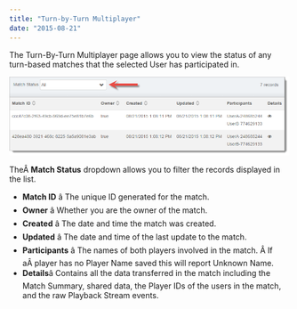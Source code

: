 ```yaml
---
title: "Turn-by-Turn Multiplayer"
date: "2015-08-21"
---
```


The Turn-By-Turn Multiplayer page allows you to view the status of any turn-based matches that the selected User has participated in.

[![turnByTurnMP](images/turnByTurnMP.png)](images/turnByTurnMP.png)

TheÂ **Match Status** dropdown allows you to filter the records displayed in the list.

- **Match ID** â The unique ID generated for the match.
- **Owner** â Whether you are the owner of the match.
- **Created** â The date and time the match was created.
- **Updated** â The date and time of the last update to the match.
- **Participants** â The names of both players involved in the match. Â If aÂ player has no Player Name saved this will report Unknown Name.
- **Details**â Contains all the data transferred in the match including the Match Summary, shared data, the Player IDs of the users in the match, and the raw Playback Stream events.
